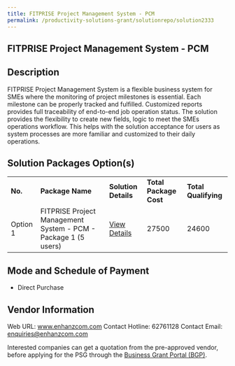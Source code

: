 ```yaml
---
title: FITPRISE Project Management System - PCM
permalink: /productivity-solutions-grant/solutionrepo/solution2333
---
```


## FITPRISE Project Management System - PCM

## Description

FITPRISE Project Management System is a flexible business system for SMEs where the monitoring of project milestones is essential. Each milestone can be properly tracked and fulfilled. Customized reports provides full traceability of end-to-end job operation status. The solution provides the flexibility to create new fields, logic to meet the SMEs operations workflow. This helps with the solution acceptance for users as system processes are more familiar and customized to their daily operations.

## Solution Packages Option(s)

<table>
<tr>
<td><b>No.</b></td>
<td><b>Package Name</b></td>
<td><b>Solution Details</b></td>
<td><b>Total Package Cost</b></td>
<td><b>Total Qualifying</b></td>
</tr>
<tr>
<td>Option 1</td>
<td>FITPRISE Project Management System - PCM - Package 1 (5 users)</td>
<td><a href='https://www.gobusiness.gov.sg/images/psg/Enhanzcom20210226_Desensitised_Annex_3-_Part_1.pdf'>View Details</a></td>
<td>27500</td>
<td>24600</td>
</tr>
</table>

## Mode and Schedule of Payment

 - Direct Purchase

## Vendor Information

 Web URL: www.enhanzcom.com 
Contact Hotline: 62761128 
Contact Email: enquiries@enhanzcom.com 


Interested companies can get a quotation from the pre-approved vendor, before applying for the PSG through the <a href='https://www.businessgrants.gov.sg/'>Business Grant Portal (BGP)</a>.
<script src="/jquery/resize-tables.js"></script>
